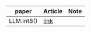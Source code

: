 

| paper | Article | Note |
|-------|---------|------|
|LLM.int8()|[link](https://huggingface.co/blog/hf-bitsandbytes-integration)|   |
